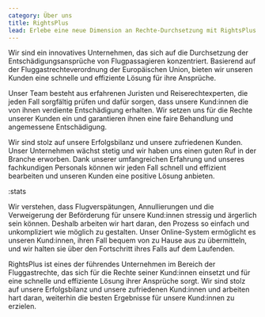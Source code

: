 ```yaml
---
category: Über uns
title: RightsPlus
lead: Erlebe eine neue Dimension an Rechte-Durchsetzung mit RightsPlus.
---
```


Wir sind ein innovatives Unternehmen, das sich auf die Durchsetzung der Entschädigungsansprüche von Flugpassagieren konzentriert. Basierend auf der Fluggastrechteverordnung der Europäischen Union, bieten wir unseren Kunden eine schnelle und effiziente Lösung für ihre Ansprüche.

Unser Team besteht aus erfahrenen Juristen und Reiserechtexperten, die jeden Fall sorgfältig prüfen und dafür sorgen, dass unsere Kund:innen die von ihnen verdiente Entschädigung erhalten. Wir setzen uns für die Rechte unserer Kunden ein und garantieren ihnen eine faire Behandlung und angemessene Entschädigung.

Wir sind stolz auf unsere Erfolgsbilanz und unsere zufriedenen Kunden. Unser Unternehmen wächst stetig und wir haben uns einen guten Ruf in der Branche erworben. Dank unserer umfangreichen Erfahrung und unseres fachkundigen Personals können wir jeden Fall schnell und effizient bearbeiten und unseren Kunden eine positive Lösung anbieten.

:stats

Wir verstehen, dass Flugverspätungen, Annullierungen und die Verweigerung der Beförderung für unsere Kund:innen stressig und ärgerlich sein können. Deshalb arbeiten wir hart daran, den Prozess so einfach und unkompliziert wie möglich zu gestalten. Unser Online-System ermöglicht es unseren Kund:innen, ihren Fall bequem von zu Hause aus zu übermitteln, und wir halten sie über den Fortschritt ihres Falls auf dem Laufenden.

RightsPlus ist eines der führendes Unternehmen im Bereich der Fluggastrechte, das sich für die Rechte seiner Kund:innen einsetzt und für eine schnelle und effiziente Lösung ihrer Ansprüche sorgt. Wir sind stolz auf unsere Erfolgsbilanz und unsere zufriedenen Kund:innen und arbeiten hart daran, weiterhin die besten Ergebnisse für unsere Kund:innen zu erzielen.

